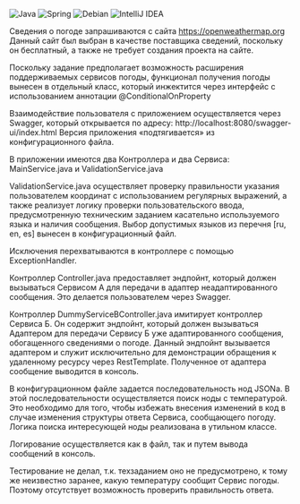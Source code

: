 ![Java](https://img.shields.io/badge/java-%23ED8B00.svg?style=for-the-badge&logo=openjdk&logoColor=white)
![Spring](https://img.shields.io/badge/spring-%236DB33F.svg?style=for-the-badge&logo=spring&logoColor=white)
![Debian](https://img.shields.io/badge/Debian-D70A53?style=for-the-badge&logo=debian&logoColor=white)
![IntelliJ IDEA](https://img.shields.io/badge/IntelliJIDEA-000000.svg?style=for-the-badge&logo=intellij-idea&logoColor=white)

Сведения о погоде запрашиваются с сайта https://openweathermap.org
Данный сайт был выбран в качестве поставщика сведений, поскольку он бесплатный, а также не требует создания проекта на сайте.

Поскольку задание предполагает возможность расширения поддерживаемых сервисов погоды, функционал получения погоды вынесен в отдельный класс, который инжектится через интерфейс с использованием аннотации @ConditionalOnProperty

Взаимодействие пользователя с приложением осуществляется через Swagger, который открывается по адресу: http://localhost:8080/swagger-ui/index.html
Версия приложения «подтягивается» из конфигурационного файла.

В приложении имеются два Контроллера и два Сервиса: MainService.java и ValidationService.java

ValidationService.java осуществляет проверку правильности указания пользователем  координат с использованием регулярных выражений, а также реализует логику проверки пользовательского ввода, предусмотренную техническим заданием касательно используемого языка и наличия сообщения. Выбор допустимых языков из перечня [ru, en, es] вынесен в конфигурационный файл.

Исключения перехватываются в контроллере с помощью ExceptionHandler.

Контроллер Controller.java предоставляет эндпойнт, который должен вызываться Сервисом А для передачи в адаптер неадаптированного сообщения. Это делается пользователем через Swagger. 

Контроллер DummyServiceBController.java имитирует контроллер Сервиса Б. Он содержит эндпойнт, который должен вызываться Адаптером для передачи Сервису Б уже адаптированного сообщения, обогащенного сведениями о погоде. Данный эндпойнт вызывается адаптером и служит исключительно для демонстрации обращения к удаленному ресурсу через RestTemplate. Полученное от адаптера сообщение выводится в консоль. 

В конфигурационном файле задается последовательность нод JSONа. В этой последовательности осуществляется поиск ноды с температурой. Это необходимо для того, чтобы избежать внесения изменений в код в случае изменения структуры ответа Сервиса, сообщающего погоду. Логика поиска интересующей ноды реализована в утильном классе. 

Логирование осуществляется как в файл, так и путем вывода сообщений в консоль.

Тестирование не делал, т.к. техзаданием оно не предусмотрено, к тому же неизвестно заранее, какую температуру сообщит Сервис погоды. Поэтому отсутствует возможность проверить правильность ответа. 

